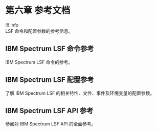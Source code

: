 # 第六章 参考文档

!!! info    
    LSF 命令和配置参数的参考信息。

## IBM Spectrum LSF 命令参考
IBM Spectrum LSF 命令的参考。

## IBM Spectrum LSF 配置参考
了解 IBM Spectrum LSF 的相关特性、文件、事件及环境变量的配置参数。

## IBM Spectrum LSF API 参考
参阅对 IBM Spectrum LSF API 的全面参考。
